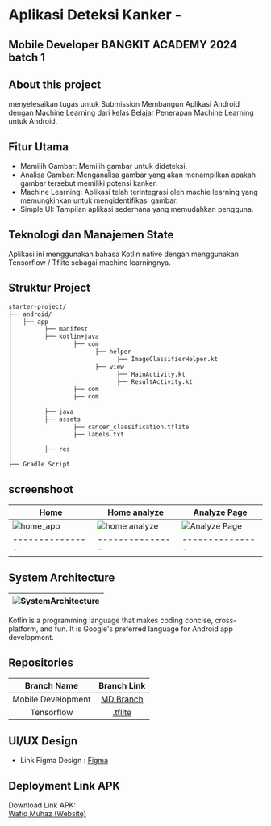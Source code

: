 # Aplikasi Deteksi Kanker - 

## Mobile Developer BANGKIT ACADEMY 2024 batch 1

## About this project

menyelesaikan tugas untuk Submission Membangun Aplikasi Android dengan Machine Learning dari kelas Belajar Penerapan Machine Learning untuk Android.


## Fitur Utama

- Memilih Gambar: Memilih gambar untuk dideteksi.
- Analisa Gambar: Menganalisa gambar yang akan menampilkan apakah gambar tersebut memiliki potensi kanker.
- Machine Learning: Aplikasi telah terintegrasi oleh machie learning yang memungkinkan untuk mengidentifikasi gambar.
- Simple UI: Tampilan aplikasi sederhana yang memudahkan pengguna.

## Teknologi dan Manajemen State

Aplikasi ini menggunakan bahasa Kotlin native dengan menggunakan Tensorflow / Tflite sebagai machine learningnya.

## Struktur Project

```bash
starter-project/
├── android/
│   ├── app
│         ├── manifest
│         ├── kotlin+java
│                 ├── com
│                       ├── helper
│                             ├── ImageClassifierHelper.kt
│                       ├── view
│                             ├── MainActivity.kt
│                             ├── ResultActivity.kt
│                 ├── com
│                 ├── com
│
│         ├── java
│         ├── assets
│                 ├── cancer_classification.tflite
│                 ├── labels.txt
│
│         ├── res
│
├── Gradle Script
```


## screenshoot

| Home | Home analyze | Analyze Page | 
| --------------- | --------------- | --------------- | 
| ![home_app](https://github.com/wafiqmuhaz/starter-project/blob/main/app/src/main/assets/docs/1k.png)   | ![home analyze](https://github.com/wafiqmuhaz/starter-project/blob/main/app/src/main/assets/docs/2k.png)   | ![Analyze Page](https://github.com/wafiqmuhaz/starter-project/blob/main/app/src/main/assets/docs/3k.png)  |
| --------------- | --------------- | --------------- | 



## System Architecture
|    ![SystemArchitecture](https://kotlinlang.org/_next/static/chunks/images/hero-cover-6dd34ed75729683235a4f47d714a604e.png)     | 
| :----------------: | 




Kotlin is a programming language that makes coding concise, cross-platform, and fun. It is Google's preferred language for Android app development.



## Repositories

|    Branch Name     |                                      Branch Link                                                                    |
| :----------------: | :-----------------------------------------------------------------------------------------------------------------: |
| Mobile Development | [MD Branch](https://github.com/wafiqmuhaz/starter-project)                                                          |
|  Tensorflow        | [.tflite](https://github.com/wafiqmuhaz/starter-project/raw/main/app/src/main/assets/cancer_classification.tflite) |


## UI/UX Design

- Link Figma Design : [Figma]()



## Deployment Link APK

Download Link APK:<br>
[Wafiq Muhaz (Website)](https://wafiqmuhaz.netlify.app/)
